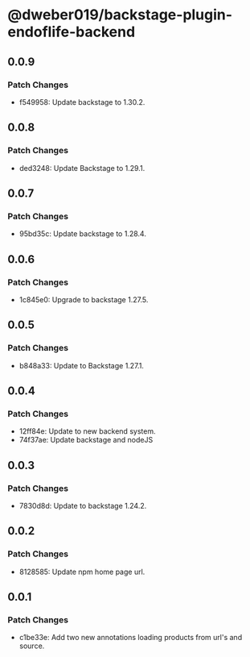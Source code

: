 # @dweber019/backstage-plugin-endoflife-backend

## 0.0.9

### Patch Changes

- f549958: Update backstage to 1.30.2.

## 0.0.8

### Patch Changes

- ded3248: Update Backstage to 1.29.1.

## 0.0.7

### Patch Changes

- 95bd35c: Update backstage to 1.28.4.

## 0.0.6

### Patch Changes

- 1c845e0: Upgrade to backstage 1.27.5.

## 0.0.5

### Patch Changes

- b848a33: Update to Backstage 1.27.1.

## 0.0.4

### Patch Changes

- 12ff84e: Update to new backend system.
- 74f37ae: Update backstage and nodeJS

## 0.0.3

### Patch Changes

- 7830d8d: Update to backstage 1.24.2.

## 0.0.2

### Patch Changes

- 8128585: Update npm home page url.

## 0.0.1

### Patch Changes

- c1be33e: Add two new annotations loading products from url's and source.
